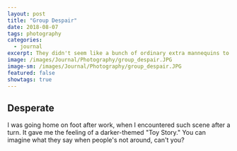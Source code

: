 ```yaml
---
layout: post
title: "Group Despair"
date: 2018-08-07
tags: photography
categories:
  - journal
excerpt: They didn't seem like a bunch of ordinary extra mannequins to me. They seemed to have feelings.
image: /images/Journal/Photography/group_despair.JPG
image-sm: /images/Journal/Photography/group_despair.JPG
featured: false
showtags: true
---
```


## Desperate

I was going home on foot after work, when I encountered such scene after a turn. It gave me the feeling of a darker-themed "Toy Story." You can imagine what they say when people's not around, can't you?